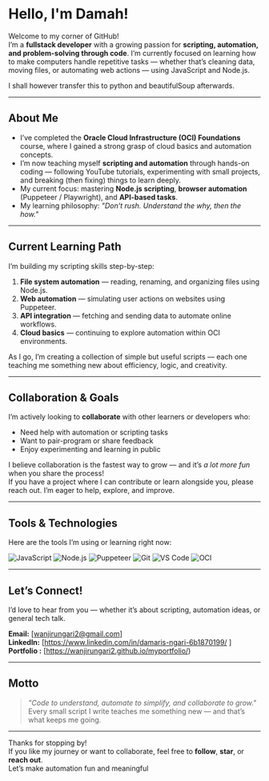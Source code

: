 #  Hello, I'm Damah!

Welcome to my corner of GitHub!  
I’m a **fullstack developer** with a growing passion for **scripting, automation, and problem-solving through code**. I’m currently focused on learning how to make computers handle repetitive tasks — whether that’s cleaning data, moving files, or automating web actions — using JavaScript and Node.js.

I shall however transfer this to python and beautifulSoup afterwards.

---

##  About Me

-  I’ve completed the **Oracle Cloud Infrastructure (OCI) Foundations** course, where I gained a strong grasp of cloud basics and automation concepts.  
- I’m now teaching myself **scripting and automation** through hands-on coding — following YouTube tutorials, experimenting with small projects, and breaking (then fixing) things to learn deeply.  
-  My current focus: mastering **Node.js scripting**, **browser automation** (Puppeteer / Playwright), and **API-based tasks**.  
-  My learning philosophy: *"Don’t rush. Understand the why, then the how."*

---

## Current Learning Path

I’m building my scripting skills step-by-step:
1. **File system automation** — reading, renaming, and organizing files using Node.js.  
2. **Web automation** — simulating user actions on websites using Puppeteer.  
3. **API integration** — fetching and sending data to automate online workflows.  
4. **Cloud basics** — continuing to explore automation within OCI environments.  

As I go, I’m creating a collection of simple but useful scripts — each one teaching me something new about efficiency, logic, and creativity.

---

## Collaboration & Goals

I’m actively looking to **collaborate** with other learners or developers who:  
- Need help with automation or scripting tasks  
- Want to pair-program or share feedback  
- Enjoy experimenting and learning in public  

I believe collaboration is the fastest way to grow — and it’s *a lot more fun* when you share the process!  
If you have a project where I can contribute or learn alongside you, please reach out. I’m eager to help, explore, and improve.

---

## Tools & Technologies

Here are the tools I’m using or learning right now:

![JavaScript](https://img.shields.io/badge/Code-JavaScript-yellow?style=for-the-badge&logo=javascript)
![Node.js](https://img.shields.io/badge/Runtime-Node.js-brightgreen?style=for-the-badge&logo=node.js)
![Puppeteer](https://img.shields.io/badge/Automation-Puppeteer-blue?style=for-the-badge&logo=puppeteer)
![Git](https://img.shields.io/badge/Version%20Control-Git-orange?style=for-the-badge&logo=git)
![VS Code](https://img.shields.io/badge/Editor-VS%20Code-blue?style=for-the-badge&logo=visualstudiocode)
![OCI](https://img.shields.io/badge/Cloud-Oracle%20Cloud-red?style=for-the-badge&logo=oracle)

---

## Let’s Connect!

I’d love to hear from you — whether it’s about scripting, automation ideas, or general tech talk.  

 **Email:** [wanjirungari2@gmail.com]  
 **LinkedIn:** [https://www.linkedin.com/in/damaris-ngari-6b1870199/ ]  
 **Portfolio :** [https://wanjirungari2.github.io/myportfolio/)

---

## Motto

> *"Code to understand, automate to simplify, and collaborate to grow."*  
> Every small script I write teaches me something new — and that’s what keeps me going.

---

Thanks for stopping by!  
If you like my journey or want to collaborate, feel free to **follow**, **star**, or **reach out**.  
Let’s make automation fun and meaningful 



